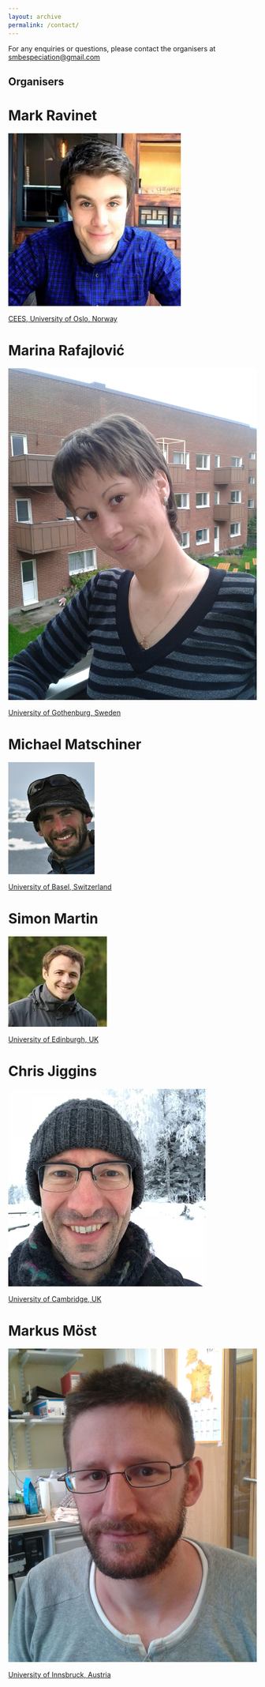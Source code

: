 ```yaml
---
layout: archive
permalink: /contact/
---
```


For any enquiries or questions, please contact the organisers at smbespeciation@gmail.com

## Organisers

# Mark Ravinet

![](/images/markravinet.jpeg)

[CEES, University of Oslo, Norway](https://www.mn.uio.no/cees/english/people/researcher-postdoc/msravine/)

# Marina Rafajlović

![](/images/marina.jpg)

[University of Gothenburg, Sweden](https://marine.gu.se/english/about-us/staff?languageId=100001&userId=xrafma)

# Michael Matschiner

![](/images/m_matschiner.jpg)

[University of Basel, Switzerland](http://evoinformatics.eu/michaelmatschiner.htm)

# Simon Martin

![](/images/simon_martin.jpeg)

[University of Edinburgh, UK](https://simonmartinlab.org/)

# Chris Jiggins

![](/images/chris_jiggins.jpg)

[University of Cambridge, UK](https://heliconius.zoo.cam.ac.uk/people/chris-jiggins/)

# Markus Möst

![](/images/Markus.jpg)

[University of Innsbruck, Austria](https://www.uibk.ac.at/ecology/staff/persons/moest.html.en)
